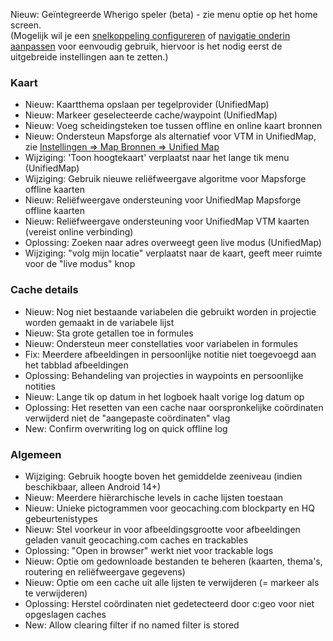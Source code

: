 Nieuw: Geïntegreerde Wherigo speler (beta) - zie menu optie op het home screen.<br> (Mogelijk wil je een [snelkoppeling configureren](cgeo-setting://quicklaunchitems_sorted) of [navigatie onderin aanpassen](cgeo-setting://custombnitem) voor eenvoudig gebruik, hiervoor is het nodig eerst de uitgebreide instellingen aan te zetten.)

### Kaart
- Nieuw: Kaartthema opslaan per tegelprovider (UnifiedMap)
- Nieuw: Markeer geselecteerde cache/waypoint (UnifiedMap)
- Nieuw: Voeg scheidingsteken toe tussen offline en online kaart bronnen
- Nieuw: Ondersteun Mapsforge als alternatief voor VTM in UnifiedMap, zie [Instellingen => Map Bronnen => Unified Map](cgeo-setting://useMapsforgeInUnifiedMap)
- Wijziging: 'Toon hoogtekaart' verplaatst naar het lange tik menu (UnifiedMap)
- Wijziging: Gebruik nieuwe reliëfweergave algoritme voor Mapsforge offline kaarten
- Nieuw: Reliëfweergave ondersteuning voor UnifiedMap Mapsforge offline kaarten
- Nieuw: Reliëfweergave ondersteuning voor UnifiedMap VTM kaarten (vereist online verbinding)
- Oplossing: Zoeken naar adres overweegt geen live modus (UnifiedMap)
- Wijziging: "volg mijn locatie" verplaatst naar de kaart, geeft meer ruimte voor de "live modus" knop

### Cache details
- Nieuw: Nog niet bestaande variabelen die gebruikt worden in projectie worden gemaakt in de variabele lijst
- Nieuw: Sta grote getallen toe in formules
- Nieuw: Ondersteun meer constellaties voor variabelen in formules
- Fix: Meerdere afbeeldingen in persoonlijke notitie niet toegevoegd aan het tabblad afbeeldingen
- Oplossing: Behandeling van projecties in waypoints en persoonlijke notities
- Nieuw: Lange tik op datum in het logboek haalt vorige log datum op
- Oplossing: Het resetten van een cache naar oorspronkelijke coördinaten verwijderd niet de "aangepaste coördinaten" vlag
- New: Confirm overwriting log on quick offline log

### Algemeen
- Wijziging: Gebruik hoogte boven het gemiddelde zeeniveau (indien beschikbaar, alleen Android 14+)
- Nieuw: Meerdere hiërarchische levels in cache lijsten toestaan
- Nieuw: Unieke pictogrammen voor geocaching.com blockparty en HQ gebeurtenistypes
- Nieuw: Stel voorkeur in voor afbeeldingsgrootte voor afbeeldingen geladen vanuit geocaching.com caches en trackables
- Oplossing: "Open in browser" werkt niet voor trackable logs
- Nieuw: Optie om gedownloade bestanden te beheren (kaarten, thema's, routering en reliëfweergave gegevens)
- Nieuw: Optie om een cache uit alle lijsten te verwijderen (= markeer als te verwijderen)
- Oplossing: Herstel coördinaten niet gedetecteerd door c:geo voor niet opgeslagen caches
- New: Allow clearing filter if no named filter is stored
